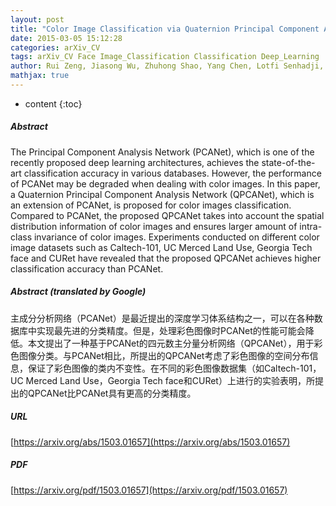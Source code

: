 ```yaml
---
layout: post
title: "Color Image Classification via Quaternion Principal Component Analysis Network"
date: 2015-03-05 15:12:28
categories: arXiv_CV
tags: arXiv_CV Face Image_Classification Classification Deep_Learning
author: Rui Zeng, Jiasong Wu, Zhuhong Shao, Yang Chen, Lotfi Senhadji, Huazhong Shu
mathjax: true
---
```


* content
{:toc}

##### Abstract
The Principal Component Analysis Network (PCANet), which is one of the recently proposed deep learning architectures, achieves the state-of-the-art classification accuracy in various databases. However, the performance of PCANet may be degraded when dealing with color images. In this paper, a Quaternion Principal Component Analysis Network (QPCANet), which is an extension of PCANet, is proposed for color images classification. Compared to PCANet, the proposed QPCANet takes into account the spatial distribution information of color images and ensures larger amount of intra-class invariance of color images. Experiments conducted on different color image datasets such as Caltech-101, UC Merced Land Use, Georgia Tech face and CURet have revealed that the proposed QPCANet achieves higher classification accuracy than PCANet.

##### Abstract (translated by Google)
主成分分析网络（PCANet）是最近提出的深度学习体系结构之一，可以在各种数据库中实现最先进的分类精度。但是，处理彩色图像时PCANet的性能可能会降低。本文提出了一种基于PCANet的四元数主分量分析网络（QPCANet），用于彩色图像分类。与PCANet相比，所提出的QPCANet考虑了彩色图像的空间分布信息，保证了彩色图像的类内不变性。在不同的彩色图像数据集（如Caltech-101，UC Merced Land Use，Georgia Tech face和CURet）上进行的实验表明，所提出的QPCANet比PCANet具有更高的分类精度。

##### URL
[https://arxiv.org/abs/1503.01657](https://arxiv.org/abs/1503.01657)

##### PDF
[https://arxiv.org/pdf/1503.01657](https://arxiv.org/pdf/1503.01657)

